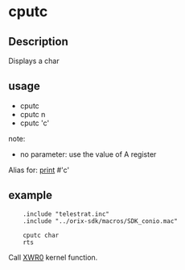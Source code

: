 # cputc

## Description

Displays a char

## usage

- cputc
- cputc n
- cputc 'c'

note:

- no parameter: use the value of A register

Alias for: [print](print) #'c'

## example

```ca65
    .include "telestrat.inc"
    .include "../orix-sdk/macros/SDK_conio.mac"

    cputc char
    rts
```

Call [XWR0](../../../kernel/primitives/XWR0/) kernel function.
